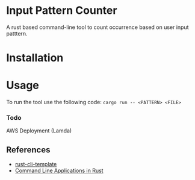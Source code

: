 # Input Pattern Counter
A rust based command-line tool to count occurrence based on user input patttern.

# Installation


# Usage
To run the tool use the following code:
``` cargo run -- <PATTERN> <FILE> ```

### Todo
AWS Deployment (Lamda)

## References

* [rust-cli-template](https://github.com/kbknapp/rust-cli-template)
* [Command Line Applications in Rust](https://rust-cli.github.io/book/index.html)

